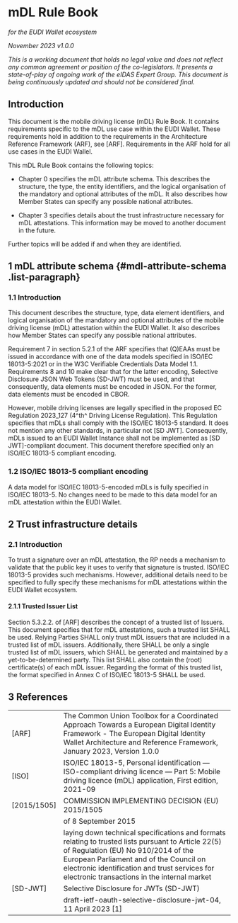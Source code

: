 # mDL Rule Book
*for the EUDI Wallet ecosystem*

_November 2023_
_v1.0.0_

*This is a working document that holds no legal value* *and does not
reflect any common agreement or position of the co-legislators. It
presents a state-of-play of ongoing work of the eIDAS Expert Group. This
document is being continuously updated and should not be considered
final.*

## Introduction

This document is the mobile driving license (mDL) Rule Book. It contains
requirements specific to the mDL use case within the EUDI Wallet. These
requirements hold in addition to the requirements in the Architecture
Reference Framework (ARF), see \[ARF\]. Requirements in the ARF hold for
all use cases in the EUDI Wallel.

This mDL Rule Book contains the following topics:

-   Chapter 0 specifies the mDL attribute schema. This describes the
    structure, the type, the entity identifiers, and the logical
    organisation of the mandatory and optional attributes of the mDL. It
    also describes how Member States can specify any possible national
    attributes.

-   Chapter 3 specifies details about the trust infrastructure necessary
    for mDL attestations. This information may be moved to another
    document in the future.

Further topics will be added if and when they are identified.

## 1 mDL attribute schema {#mdl-attribute-schema .list-paragraph}

### 1.1 Introduction

This document describes the structure, type, data element identifiers,
and logical organisation of the mandatory and optional attributes of the
mobile driving license (mDL) attestation within the EUDI Wallet. It also
describes how Member States can specify any possible national
attributes.

Requirement 7 in section 5.2.1 of the ARF specifies that (Q)EAAs must be
issued in accordance with one of the data models specified in ISO/IEC
18013-5:2021 or in the W3C Verifiable Credentials Data Model 1.1.
Requirements 8 and 10 make clear that for the latter encoding, Selective
Disclosure JSON Web Tokens (SD-JWT) must be used, and that consequently,
data elements must be encoded in JSON. For the former, data elements
must be encoded in CBOR.

However, mobile driving licenses are legally specified in the proposed
EC Regulation 2023\_127 (4^th^ Driving License Regulation). This
Regulation specifies that mDLs shall comply with the ISO/IEC 18013-5
standard. It does not mention any other standards, in particular not
\[SD JWT\]. Consequently, mDLs issued to an EUDI Wallet Instance shall
not be implemented as \[SD JWT\]-compliant document. This document
therefore specified only an ISO/IEC 18013-5 compliant encoding.

### 1.2 ISO/IEC 18013-5 compliant encoding
A data model for ISO/IEC 18013-5-encoded mDLs is fully specified in
ISO/IEC 18013-5. No changes need to be made to this data model for an
mDL attestation within the EUDI Wallet.

## 2 Trust infrastructure details 

### 2.1 Introduction 

To trust a signature over an mDL attestation, the RP needs a mechanism
to validate that the public key it uses to verify that signature is
trusted. ISO/IEC 18013-5 provides such mechanisms. However, additional
details need to be specified to fully specify these mechanisms for mDL
attestations within the EUDI Wallet ecosystem.

#### 2.1.1 Trusted Issuer List 

Section 5.3.2.2. of \[ARF\] describes the concept of a trusted list of
Issuers. This document specifies that for mDL attestations, such a
trusted list SHALL be used. Relying Parties SHALL only trust mDL issuers
that are included in a trusted list of mDL issuers. Additionally, there
SHALL be only a single trusted list of mDL issuers, which SHALL be
generated and maintained by a yet-to-be-determined party. This list
SHALL also contain the (root) certificate(s) of each mDL issuer.
Regarding the format of this trusted list, the format specified in Annex
C of ISO/IEC 18013-5 SHALL be used.

## 3 References
|  |  |
|---|---|
| [ARF] | The Common Union Toolbox for a Coordinated Approach Towards a European Digital Identity Framework - The European Digital Identity Wallet Architecture and Reference Framework, January 2023, Version 1.0.0  |
| [ISO] | ISO/IEC 18013-5, Personal identification — ISO-compliant driving licence — Part 5: Mobile driving licence (mDL) application, First edition, 2021-09  |
| [2015/1505] | COMMISSION IMPLEMENTING DECISION (EU) 2015/1505  |
|  | of 8 September 2015  |
|  | laying down technical specifications and formats relating to trusted lists pursuant to Article 22(5) of Regulation (EU) No 910/2014 of the European Parliament and of the Council on electronic identification and trust services for electronic transactions in the internal market  |
| [SD-JWT] | Selective Disclosure for JWTs (SD-JWT)  |
|  | draft-ietf-oauth-selective-disclosure-jwt-04, 11 April 2023 [1]  |



[^1]: The exact version to be referenced is to be determined. \[ARF\]
    references v0.2. v0.4 is the latest version available at the time of
    writing of this document. The level of interoperability between
    these versions is not known. As \[SD-JWT\] is still under
    development, presumably later versions will become available over
    time.

[^2]: The exact version to be referenced is to be determined. \[ARF\]
    references v0.2. v0.4 is the latest version available at the time of
    writing of this document. The level of interoperability between
    these versions is not known. As \[SD-JWT\] is still under
    development, presumably later versions will become available over
    time.
